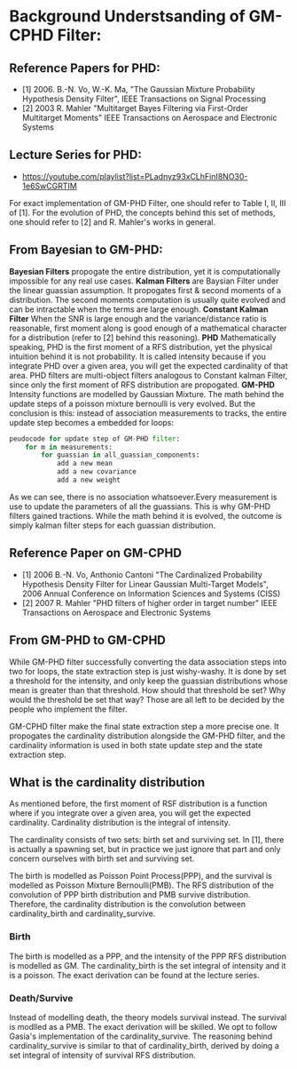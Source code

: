 # Background Understsanding of GM-CPHD Filter:

## Reference Papers for PHD:
- [1] 2006. B.-N. Vo, W.-K. Ma, "The Gaussian Mixture Probability Hypothesis Density Filter", IEEE Transactions on Signal Processing
- [2] 2003 R. Mahler "Multitarget Bayes Filtering via First-Order Multitarget
Moments" IEEE Transactions on Aerospace and Electronic Systems

## Lecture Series for PHD:
- https://youtube.com/playlist?list=PLadnyz93xCLhFinI8NO30-1e6SwCGRTIM

For exact implementation of GM-PHD Filter, one should refer to Table I, II, III of [1]. For the evolution of PHD, the concepts behind this set of methods, one should refer to [2] and R. Mahler's works in general.

## From Bayesian to GM-PHD:
**Bayesian Filters** propogate the entire distribution, yet it is computationally impossible for any real use cases.
**Kalman Filters** are Baysian Filter under the linear guassian assumption. It propogates first & second moments of a distribution. The second moments computation is usually quite evolved and can be intractable when the terms are large enough.
**Constant Kalman Filter** When the SNR is large enough and the variance/distance ratio is reasonable, first moment along is good enough of a mathematical character for a distribution (refer to [2] behind this reasoning). 
**PHD** Mathematically speaking, PHD is the first moment of a RFS distribution, yet the physical intuition behind it is not probability. It is called intensity because if you integrate PHD over a given area, you will get the expected cardinality of that area. PHD filters are multi-object filters analogous to Constant kalman Filter, since only the first moment of RFS distribution are propogated.
**GM-PHD** Intensity functions are modelled by Gaussian Mixture. The math behind the update steps of a poisson mixture bernoulli  is very evolved. But the conclusion is this: instead of association measurements to tracks, the entire update step becomes a embedded for loops:
```python
peudocode for update step of GM-PHD filter:
    for m in measurements:
        for guassian in all_guassian_components:
            add a new mean
            add a new covariance
            add a new weight
```
As we can see, there is no association whatsoever.Every measurement is use to update the parameters of all the guassians. This is why GM-PHD filters gained tractions. While the math behind it is evolved, the outcome is simply kalman filter steps for each guassian distribution.

## Reference Paper on GM-CPHD
- [1] 2006 B.-N. Vo, Anthonio Cantoni "The Cardinalized Probability Hypothesis Density Filter for Linear Gaussian Multi-Target Models", 
2006 Annual Conference on Information Sciences and Systems (CISS)
- [2] 2007 R. Mahler "PHD filters of higher order in target number" IEEE Transactions on Aerospace and Electronic Systems

## From GM-PHD to GM-CPHD
While GM-PHD filter successfully converting the data association steps into two for loops, the state extraction step is just wishy-washy. It is done by set a threshold for the intensity, and only keep the guassian distributions whose mean is greater than that threshold. How should that threshold be set? Why would the threshold be set that way? Those are all left to be decided by the people who implement the filter.

GM-CPHD filter make the final state extraction step a more precise one. It propogates the cardinality distribution alongside the GM-PHD filter, and the cardinality information is used in both state update step and the state extraction step.

## What is the cardinality distribution
As mentioned before, the first moment of RSF distribution is a function where if you integrate over a given area, you will get the expected cardinality. Cardinality distribution is the integral of intensity. 

The cardinality consists of two sets: birth set and surviving set. In [1], there is actually a spawning set, but in practice we just ignore that part and only concern ourselves with birth set and surviving set.

The birth is modelled as Poisson Point Process(PPP), and the survival is modelled as Poisson Mixture Bernoulli(PMB). The RFS distribution of the convolution of PPP birth distribution and PMB survive distribution. Therefore, the cardinality distribution is the convolution between cardinality_birth and cardinality_survive.

### Birth
The birth is modelled as a PPP, and the intensity of the PPP RFS distribution is modelled as GM. The cardinality_birth is the set integral of intensity and it is a poisson. The exact derivation can be found at the lecture series.

### Death/Survive
Instead of modelling death, the theory models survival instead. The survival is modlled as a PMB. The exact derivation will be skilled. We opt to follow Gasia's implementation of the cardinality_survive. The reasoning behind cardinality_survive is similar to that of cardinality_birth, derived by doing a set integral of intensity of survival RFS distribution.








